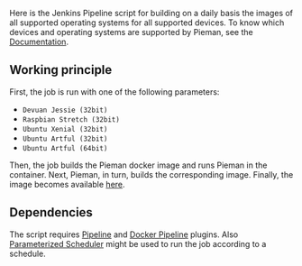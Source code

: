 Here is the Jenkins Pipeline script for building on a daily basis the images of all supported operating systems for all supported devices. To know which devices and operating systems are supported by Pieman, see the [Documentation](https://github.com/tolstoyevsky/pieman#documentation).

## Working principle

First, the job is run with one of the following parameters:

* `Devuan Jessie (32bit)`
* `Raspbian Stretch (32bit)`
* `Ubuntu Xenial (32bit)`
* `Ubuntu Artful (32bit)`
* `Ubuntu Artful (64bit)`

Then, the job builds the Pieman docker image and runs Pieman in the container. Next, Pieman, in turn, builds the corresponding image. Finally, the image becomes available [here](https://cusdeb.com/images-built-by-pieman).


## Dependencies

The script requires [Pipeline](https://wiki.jenkins.io/display/JENKINS/Pipeline+Plugin) and [Docker Pipeline](https://wiki.jenkins.io/display/JENKINS/Docker+Pipeline+Plugin) plugins. Also [Parameterized Scheduler](https://wiki.jenkins.io/display/JENKINS/Parameterized+Scheduler+Plugin) might be used to run the job according to a schedule.